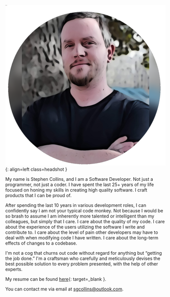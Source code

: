 ![Stephen Collins](img/headshot.png){: align=left class=headshot }

My name is Stephen Collins, and I am a Software Developer.  Not just a programmer, not just a coder.  I have spent the last 25+ years of my life focused on honing my skills in creating high quality software.  I craft products that I can be proud of.

After spending the last 10 years in various development roles, I can confidently say I am not your typical code monkey.  Not because I would be so brash to assume I am inherently more talented or intelligent than my colleagues, but simply that I care.  I care about the quality of my code.  I care about the experience of the users utilizing the software I write and contribute to.  I care about the level of pain other developers may have to deal with when modifying code I have written.  I care about the long-term effects of changes to a codebase.

I'm not a cog that churns out code without regard for anything but “getting the job done.” I'm a craftsman who carefully and meticulously devises the best possible solution to every problem presented, with the help of other experts.

My resume can be found [here](https://1drv.ms/w/s!ArxTyUlsh6vMgbxFzD6wgC6J04BLjw?e=2hj5Ck){: target=_blank }.

You can contact me via email at [sgcollins@outlook.com](mailto:sg.collins@outlook.com).
